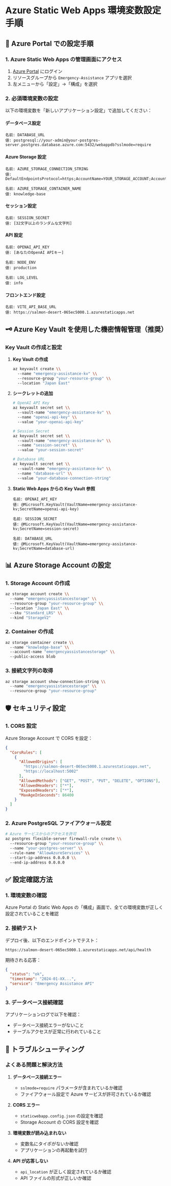 # Azure Static Web Apps 環境変数設定手順

## 🔧 Azure Portal での設定手順

### 1. Azure Static Web Apps の管理画面にアクセス

1. [Azure Portal](https://portal.azure.com) にログイン
2. リソースグループから `Emergency-Assistance` アプリを選択
3. 左メニューから「設定」→「構成」を選択

### 2. 必須環境変数の設定

以下の環境変数を「新しいアプリケーション設定」で追加してください：

#### データベース設定

```
名前: DATABASE_URL
値: postgresql://your-admin@your-postgres-server.postgres.database.azure.com:5432/webappdb?sslmode=require
```

#### Azure Storage 設定

```
名前: AZURE_STORAGE_CONNECTION_STRING
値: DefaultEndpointsProtocol=https;AccountName=YOUR_STORAGE_ACCOUNT;AccountKey=YOUR_STORAGE_KEY;EndpointSuffix=core.windows.net

名前: AZURE_STORAGE_CONTAINER_NAME
値: knowledge-base
```

#### セッション設定

```
名前: SESSION_SECRET
値: [32文字以上のランダムな文字列]
```

#### API 設定

```
名前: OPENAI_API_KEY
値: [あなたのOpenAI APIキー]

名前: NODE_ENV
値: production

名前: LOG_LEVEL
値: info
```

#### フロントエンド設定

```
名前: VITE_API_BASE_URL
値: https://salmon-desert-065ec5000.1.azurestaticapps.net
```

## 🗝️ Azure Key Vault を使用した機密情報管理（推奨）

### Key Vault の作成と設定

1. **Key Vault の作成**

   ```bash
   az keyvault create \\
     --name "emergency-assistance-kv" \\
     --resource-group "your-resource-group" \\
     --location "Japan East"
   ```

2. **シークレットの追加**

   ```bash
   # OpenAI API Key
   az keyvault secret set \\
     --vault-name "emergency-assistance-kv" \\
     --name "openai-api-key" \\
     --value "your-openai-api-key"

   # Session Secret
   az keyvault secret set \\
     --vault-name "emergency-assistance-kv" \\
     --name "session-secret" \\
     --value "your-session-secret"

   # Database URL
   az keyvault secret set \\
     --vault-name "emergency-assistance-kv" \\
     --name "database-url" \\
     --value "your-database-connection-string"
   ```

3. **Static Web Apps からの Key Vault 参照**

   ```
   名前: OPENAI_API_KEY
   値: @Microsoft.KeyVault(VaultName=emergency-assistance-kv;SecretName=openai-api-key)

   名前: SESSION_SECRET
   値: @Microsoft.KeyVault(VaultName=emergency-assistance-kv;SecretName=session-secret)

   名前: DATABASE_URL
   値: @Microsoft.KeyVault(VaultName=emergency-assistance-kv;SecretName=database-url)
   ```

## 📊 Azure Storage Account の設定

### 1. Storage Account の作成

```bash
az storage account create \\
  --name "emergencyassistancestorage" \\
  --resource-group "your-resource-group" \\
  --location "Japan East" \\
  --sku "Standard_LRS" \\
  --kind "StorageV2"
```

### 2. Container の作成

```bash
az storage container create \\
  --name "knowledge-base" \\
  --account-name "emergencyassistancestorage" \\
  --public-access blob
```

### 3. 接続文字列の取得

```bash
az storage account show-connection-string \\
  --name "emergencyassistancestorage" \\
  --resource-group "your-resource-group"
```

## 🛡️ セキュリティ設定

### 1. CORS 設定

Azure Storage Account で CORS を設定：

```json
{
  "CorsRules": [
    {
      "AllowedOrigins": [
        "https://salmon-desert-065ec5000.1.azurestaticapps.net",
        "https://localhost:5002"
      ],
      "AllowedMethods": ["GET", "POST", "PUT", "DELETE", "OPTIONS"],
      "AllowedHeaders": ["*"],
      "ExposedHeaders": ["*"],
      "MaxAgeInSeconds": 86400
    }
  ]
}
```

### 2. Azure PostgreSQL ファイアウォール設定

```bash
# Azure サービスからのアクセスを許可
az postgres flexible-server firewall-rule create \\
  --resource-group "your-resource-group" \\
  --name "your-postgres-server" \\
  --rule-name "AllowAzureServices" \\
  --start-ip-address 0.0.0.0 \\
  --end-ip-address 0.0.0.0
```

## ✅ 設定確認方法

### 1. 環境変数の確認

Azure Portal の Static Web Apps の「構成」画面で、全ての環境変数が正しく設定されていることを確認

### 2. 接続テスト

デプロイ後、以下のエンドポイントでテスト：

```
https://salmon-desert-065ec5000.1.azurestaticapps.net/api/health
```

期待される応答：

```json
{
  "status": "ok",
  "timestamp": "2024-01-XX...",
  "service": "Emergency Assistance API"
}
```

### 3. データベース接続確認

アプリケーションログで以下を確認：

- データベース接続エラーがないこと
- テーブルアクセスが正常に行われていること

## 🚨 トラブルシューティング

### よくある問題と解決方法

1. **データベース接続エラー**

   - `sslmode=require` パラメータが含まれているか確認
   - ファイアウォール設定で Azure サービスが許可されているか確認

2. **CORS エラー**

   - `staticwebapp.config.json` の設定を確認
   - Storage Account の CORS 設定を確認

3. **環境変数が読み込まれない**

   - 変数名にタイポがないか確認
   - アプリケーションの再起動を試行

4. **API が応答しない**
   - `api_location` が正しく設定されているか確認
   - API ファイルの形式が正しいか確認
